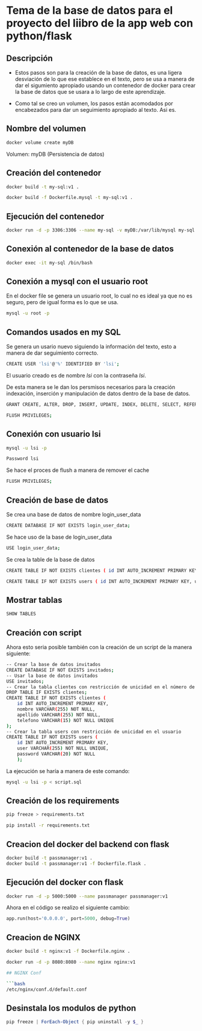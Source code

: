 # Tema de la base de datos para el proyecto del liibro de la app web con python/flask

## Descripción

- Estos pasos son para la creación de la base de datos, es una ligera desviación de lo que ese establece en el texto, pero se usa a manera de dar el sigumiento apropiado usando un contenedor de docker para crear la base de datos que se usara a lo largo de este aprendizaje.

- Como tal se creo un volumen, los pasos están acomodados por encabezados para dar un seguimiento apropiado al texto. Asi es.


## Nombre del volumen

```bash
docker volume create myDB
```


Volumen: myDB (Persistencia de datos)

## Creación del contenedor
```bash
docker build -t my-sql:v1 .

docker build -f Dockerfile.mysql -t my-sql:v1 .

```
## Ejecución del contenedor
```bash
docker run -d -p 3306:3306 --name my-sql -v myDB:/var/lib/mysql my-sql:v1
```
## Conexión al contenedor de la base de datos
```bash
docker exec -it my-sql /bin/bash
```
## Conexión a mysql con el usuario root

En el docker file se genera un usuario root, lo cual no es ideal ya que no es seguro, pero de igual forma es lo que se usa.
```bash
mysql -u root -p
```

## Comandos usados en my SQL

Se genera un usario nuevo siguiendo la información del texto, esto a manera de dar seguimiento correcto.

```bash
CREATE USER 'lsi'@'%' IDENTIFIED BY 'lsi';
```
El usuario creado es de nombre *lsi* con la contraseña *lsi*.


De esta manera se le dan los persmisos necesarios para la creación indexación, inserción y manipulación de datos dentro de la base de datos.

```bash
GRANT CREATE, ALTER, DROP, INSERT, UPDATE, INDEX, DELETE, SELECT, REFERENCES, RELOAD on *.* TO 'lsi'@'%' WITH GRANT OPTION;
```

```bash
FLUSH PRIVILEGES;
```

## Conexión con usuario lsi


```bash
mysql -u lsi -p

Password lsi
```
Se hace el proces de flush a manera de remover el cache
```bash
FLUSH PRIVILEGES;
```
## Creación de base de datos

Se crea una base de datos de nombre login_user_data
```bash
CREATE DATABASE IF NOT EXISTS login_user_data;
```

Se hace uso de la base de login_user_data
```bash
USE login_user_data;
```
Se crea la table de la base de datos
```bash
CREATE TABLE IF NOT EXISTS clientes ( id INT AUTO_INCREMENT PRIMARY KEY, nombre VARCHAR(255) NOT NULL, apellido VARCHAR(255) NOT NULL, telefono VARCHAR(15) NOT NULL UNIQUE);
```
```bash
CREATE TABLE IF NOT EXISTS users ( id INT AUTO_INCREMENT PRIMARY KEY, user VARCHAR(255) NOT NULL UNIQUE, password VARCHAR(20) NOT NULL);
```

## Mostrar tablas
```bash
SHOW TABLES
```

## Creación con script

Ahora esto seria posible también con la creación de un script de la manera siguiente:

```bash
-- Crear la base de datos invitados 
CREATE DATABASE IF NOT EXISTS invitados; 
-- Usar la base de datos invitados 
USE invitados; 
-- Crear la tabla clientes con restricción de unicidad en el número de teléfono 
DROP TABLE IF EXISTS clientes; 
CREATE TABLE IF NOT EXISTS clientes ( 
    id INT AUTO_INCREMENT PRIMARY KEY, 
    nombre VARCHAR(255) NOT NULL, 
    apellido VARCHAR(255) NOT NULL, 
    telefono VARCHAR(15) NOT NULL UNIQUE 
);
-- Crear la tabla users con restricción de unicidad en el usuario
CREATE TABLE IF NOT EXISTS users ( 
    id INT AUTO_INCREMENT PRIMARY KEY, 
    user VARCHAR(255) NOT NULL UNIQUE, 
    password VARCHAR(20) NOT NULL
    );
```

La ejecución se haría a manera de este comando:

```bash
mysql -u lsi -p < script.sql
```

## Creación de los requirements 

```bash
pip freeze > requirements.txt
```

```bash
pip install -r requirements.txt
```


## Creacion del docker del backend con flask

```bash
docker build -t passmanager:v1 .
docker build -t passmanager:v1 -f Dockerfile.flask .    
```

## Ejecución del docker con flask

```bash
docker run -d -p 5000:5000 --name passmanager passmanager:v1
```

Ahora en el código se realizo el siguiente cambio:
```python
app.run(host='0.0.0.0', port=5000, debug=True)
```

## Creacion de NGINX

```bash
docker build -t nginx:v1 -f Dockerfile.nginx .   
```

```bash
docker run -d -p 8080:8080 --name nginx nginx:v1   

## NGINX Conf

```bash
/etc/nginx/conf.d/default.conf
```

## Desinstala los modulos de python

```powershell
pip freeze | ForEach-Object { pip uninstall -y $_ }


```
